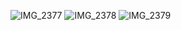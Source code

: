 ![IMG_2377](https://user-images.githubusercontent.com/22160969/153539476-327c4b10-86fa-4647-8fa0-281caf24e66a.jpg)
![IMG_2378](https://user-images.githubusercontent.com/22160969/153539478-7242829e-689f-4dbb-b858-642559b821ac.jpg)
![IMG_2379](https://user-images.githubusercontent.com/22160969/153539482-46c5608f-0995-4d46-9e97-0d13b339efa2.jpg)
